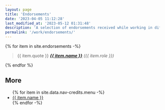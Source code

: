 ```yaml
---
layout: page
title: 'Endorsements'
date: '2023-04-05 11:12:28'
last_modified_at: '2023-05-12 01:31:48'
description: 'A selection of endorsements received while working in different fields of the audio industry.'
permalink: '/work/endorsements/'
---
```

{% for item in site.endorsements -%}
<blockquote>
  <p>
    {{ item.quote }}
    <cite><a href="{{ item.url }}"><strong>{{ item.name }}</strong></a> ({{ item.role }})</cite>
  </p>
</blockquote>
{% endfor %}

## More

<ul>
  {% for item in site.data.nav-credits.menu -%}
  <li><a href="{{ item.link }}">{{ item.name }}</a></li>
  {% endfor -%}
</ul>